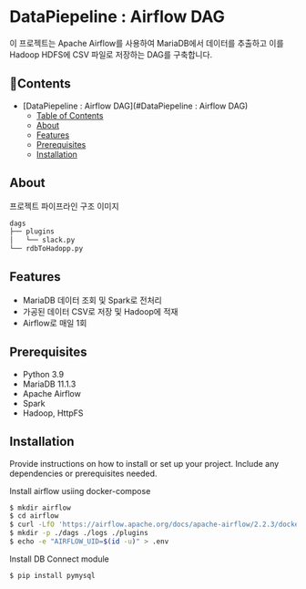# DataPiepeline : Airflow DAG

이 프로젝트는 Apache Airflow를 사용하여 MariaDB에서 데이터를 추출하고 이를 Hadoop HDFS에 CSV 파일로 저장하는 DAG를 구축합니다.

## :bookmark_tabs:Contents

- [DataPiepeline : Airflow DAG](#DataPiepeline : Airflow DAG)
  - [Table of Contents](#table-of-contents)
  - [About](#about)
  - [Features](#Features)
  - [Prerequisites](#Prerequisites)
  - [Installation](#installation)

## About
프로젝트 파이프라인 구조 이미지
```bash
dags
├── plugins
│   └── slack.py
└── rdbToHadopp.py
```

## Features
- MariaDB 데이터 조회 및 Spark로 전처리
- 가공된 데이터 CSV로 저장 및 Hadoop에 적재
- Airflow로 매일 1회 

## Prerequisites
- Python 3.9
- MariaDB 11.1.3 
- Apache Airflow
- Spark
- Hadoop, HttpFS 

## Installation

Provide instructions on how to install or set up your project. Include any dependencies or prerequisites needed.

Install airflow usiing docker-compose
```bash
$ mkdir airflow
$ cd airflow
$ curl -LfO 'https://airflow.apache.org/docs/apache-airflow/2.2.3/docker-compose.yaml'
$ mkdir -p ./dags ./logs ./plugins
$ echo -e "AIRFLOW_UID=$(id -u)" > .env
```

Install DB Connect module 
```bash
$ pip install pymysql  
```
